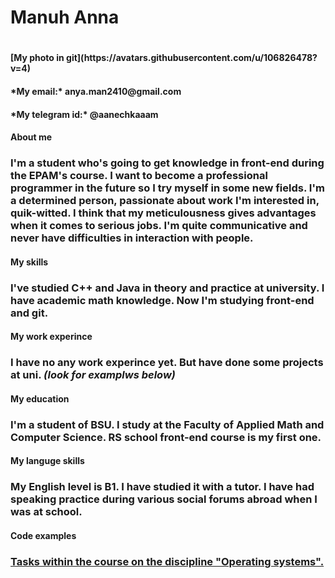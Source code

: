 <h1>Manuh Anna<h1>
<h4>[My photo in git](https://avatars.githubusercontent.com/u/106826478?v=4)<h4>

<h4>*My email:* anya.man2410@gmail.com<h4>
*My telegram id:* @aanechkaaam<h4>

**About me**<h3>

I'm a student who's going to get knowledge in front-end during the EPAM's course. I want to become a professional programmer in the future so I try myself in some new fields. I'm a determined person, passionate about work I'm interested in, quik-witted. I think that my meticulousness gives advantages when it comes to serious jobs. I'm quite communicative and never have difficulties in interaction with people.<h4> 

**My skills**<h3>

I've studied C++ and Java in theory and practice at university. I have academic math knowledge. Now I'm studying front-end and git.<h4>

**My work experince**<h3>

I have no any work experince yet. But have done some projects at uni.
*(look for examplws below)*<h4>

**My education**<h3>

I'm a student of BSU. I study at the Faculty of Applied Math and Computer Science. RS school front-end course is my first one.<h4>

**My languge skills**<h3>

My English level is B1. I have studied it with a tutor. I have had speaking practice during various social forums abroad when I was at school.<h4>

**Code examples**<h3>
[Tasks within the course on the discipline "Operating systems".](https://github.com/AnyaManuh/OS-labs.git)<h4>

